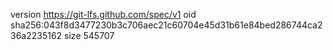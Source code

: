 version https://git-lfs.github.com/spec/v1
oid sha256:043f8d3477230b3c706aec21c60704e45d31b61e84bed286744ca236a2235162
size 545707
